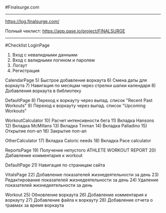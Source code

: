#Finalsurge.com
____________________________________________________
https://log.finalsurge.com/

Полный чеклист: https://app.qase.io/project/FINALSURGE
____________________________________________________
#Checklist
LoginPage
1) Вход с невалидными данными
2) Вход с валидными логином и паролем
3) Логаут
4) Регистрация

CalendarPage
5) Быстрое добавление воркаута
6) Смена даты для воркаута
7) Навигация по месяцам через стрелки шапки календаря
8) Добавления воркаута в библиотеку

DefaultPage
8) Переход к воркауту через выпад. список "Recent Past Workouts"
9) Переход к воркауту через выпад. список "Upcoming Workouts"

WorkoutCalculator
10) Расчет интенсивности бега
11) Вкладка Hansons
12) Вкладка McMillans
13) Вкладка Tinman
14) Вкладка Palladino
15) Открытие поп-ап
16) Закрытие поп-ап

OtherCalculator
17) Вкладка Caloric needs
18) Вкладка Pace calculator

ReportsPage
19) Получение непустого ATHLETE WORKOUT REPORT
20) Дабавление комментария к workout

DefaultPage
21) Навигация по страницам сайта

VitalsPage
22) Добавление показателей жизнедеятельности за день
23) Редактирование показателей жизнедеятельности за день
24) Удаление показателей жизнедеятельности за день

Workout
25) Обновление воркаута
26) Добавление комментария к воркауту
27) Добавление файла к воркауту
28) Добавление отчета о травмах за время воркаута

